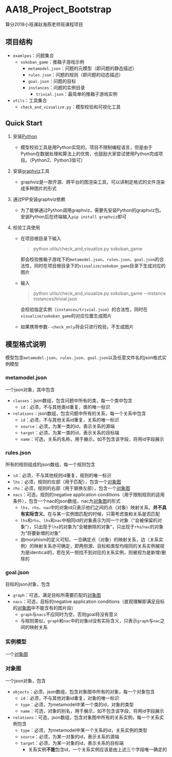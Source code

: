 # AA18_Project_Bootstrap
算分2018小班课赵海燕老师班课程项目

## 项目结构
- `examlpes`：问题集合
  - `sokoban_game`：推箱子游戏示例
    - `metamodel.json`：问题的元模型（即问题的静态描述）
    - `rules.json`：问题的规则（即问题的动态描述）
    - `goal.json`：问题的目标
    - `instances`：问题的实例目录
      - `trivial.json`：最简单的推箱子游戏实例
- `utils`：工具集合
  - `check_and_visualize.py`：模型校验和可视化工具

## Quick Start
1. 安装[Python](https://www.python.org/)

   - 模型校验工具是用Python实现的。项目不限制编程语言，但是由于Python在数据处理和算法上的优势，也鼓励大家尝试使用Python完成项目。（Python2、Python3皆可）

2. 安装[graphviz](https://www.graphviz.org/)工具

   - graphviz是一款开源、跨平台的图渲染工具，可以讲制定格式的文件渲染成多种图片的形式

3. 通过PIP安装graphviz依赖

   - 为了能够通过Python调用graphviz，需要先安装Python的graphviz包。安装Python后在终端输入`pip install graphviz`即可

4. 校验工具使用

   - 在项目根目录下输入

     > python utils/check_and_visualize.py sokoban_game

     即会校验推箱子游戏下的`metamodel.json`、`rules.json`、`goal.json`的合法性，同时在项目根目录下的`visualize/sokoban_game`目录下生成对应的图片

   - 输入

     > python utils/check_and_visualize.py sokoban_game --instance instances/trivial.json

     会校验指定实例（`instances/trivial.json`）的合法性，同时在`visualize/sokoban_game`的对应位置生成图片

   - 如果携带参数`--check_only`将会只进行校验，不生成图片

## 模型格式说明

模型包含`metamodel.json`、`rules.json`、`goal.json`以及任意文件名的json格式实例模型

### metamodel.json

一个json对象，其中包含

- `classes`：json数组，包含问题中所有的类，每一个类中包含
  - `id`：必须，不与其他类id重复，类的唯一标识
- `relations`：json数组，包含问题中所有的关系，每一个关系中包含
  - `id`：必须，不与其他关系id重复，关系的唯一标识
  - `source`：必须，为某一类的id，表示关系的源端
  - `target`：必须，为某一类的id，表示关系的目标端
  - `name`：可选，关系的名称，用于展示，如不包含该字段，将用id字段展示

### rules.json

所有的规则组成的json数组，每一个规则包含

- `id`：必须，不与其他规则id重复，规则的唯一标识
- `lhs`：必须，规则的左部（用于匹配），包含一个[对象图](#obj_diagram)
- `rhs`：必须，规则的右部（用于替换左部），包含一个[对象图](#obj_diagram)
- `nacs`：可选，规则的negative application conditions（用于限制规则的适用条件），包含一个nac的json数组，nac为[对象图](#obj_diagram)的形式
  - `lhs`、`rhs`、`nac`中的对象id只表示他们之间的点（对象）映射关系，**并不具有实际含义**。在与某一实例图匹配的时候，只需考虑类和关系是否匹配
  - `lhs`和`rhs`、`lhs`和`nac`中相同id的对象表示为同一个对象（“会被保留的对象”），只出现于`lhs`的对象为“会被删除的对象”，只出现于`rhs`/`nac`的对象为“将要新增的对象”
  - 由morphism的定义可知，一旦确定点（对象）的映射关系，边（关系实例）的映射关系亦可确定，即两侧源、目标和类型均相同的关系实例被视为是identical的，若在另一侧找不到对应的关系实例，则被视为是新增/删除的

### goal.json

目标的json对象，包含

- `graph`：可选，满足目标所需要匹配的[对象图](#obj_diagram)
- `nacs`：可选，目标的negative application conditions（直观理解即满足目标的[对象图](#obj_diagram)中不能含有的图片段）
  - `graph`与`nacs`不应同时为空，否则goal将没有意义
  - 与规则类似，`graph`和`nac`中的对象id没有实际含义，只表示`graph`与`nac`之间的映射关系

### 实例模型

一个[对象图](#obj_diagram)

### <a name="obj_diagram">对象图</a>

一个json对象，包含

- `objects`：必须，json数组，包含对象图中所有的对象，每一个对象包含
  - `id`：必须，不与其他对象id重复，对象的唯一标识
  - `type`：必须，为metamodel中某一个类的id，对象的类型
  - `name`：可选，对象的别名，用于展示，如不包含该字段，将用id字段展示
- `relations`：可选，json数组，包含对象图中所有的关系实例，每一个关系实例包含
  - `type`：必须，为metamodel中某一个关系的id，关系实例的类型
  - `source`：必须，为某一对象的id，表示关系的源端
  - `target`：必须，为某一对象的id，表示关系的目标端
    - 关系实例**不能**包含id，一个关系实例应该是由上述三个字段唯一确定的

